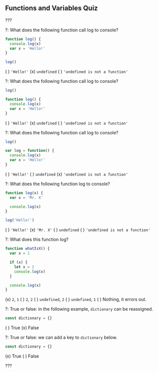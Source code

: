 Functions and Variables Quiz
---

???

?: What does the following function call log to console?

``` javascript
function log() {
  console.log(x)
  var x = 'Hello!'
}

log()
```

( ) `'Hello!'`
(x) `undefined`
( ) `'undefined is not a function'`

?: What does the following function call log to console?

``` javascript
log()

function log() {
  console.log(x)
  var x = 'Hello!'
}
```

( ) `'Hello!'`
(x) `undefined`
( ) `'undefined is not a function'`

?: What does the following function call log to console?

``` javascript
log()

var log = function() {
  console.log(x)
  var x = 'Hello!'
}
```

( ) `'Hello!'`
( ) `undefined`
(x) `'undefined is not a function'`


?: What does the following function log to console?

``` javascript
function log(x) {
  var x = 'Mr. X'

  console.log(x)
}

log('Hello!')
```

( ) `'Hello!'`
(x) `'Mr. X'`
( ) `undefined`
( ) `'undefined is not a function'`

?: What does this function log?

``` javascript
function whatIsX() {
  var x = 1

  if (x) {
    let x = 2
    console.log(x)
  }

  console.log(x)
}
```

(x) `2`, `1`
( ) `2`, `2`
( ) `undefined`, `2`
( ) `undefined`, `1`
( ) Nothing, it errors out.

?: True or false: in the following example, `dictionary` can be reassigned.

``` javascript
const dictionary = {}
```

( ) True
(x) False


?: True or false: we can add a key to `dictionary` below.

``` javascript
const dictionary = {}
```

(x) True
( ) False

???
